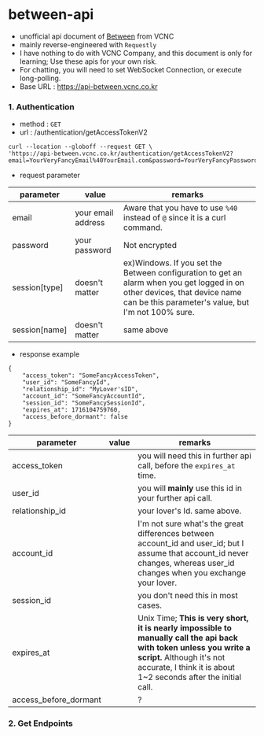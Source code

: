 # between-api
* unofficial api document of [Between](https://between.us) from VCNC
* mainly reverse-engineered with `Requestly`
* I have nothing to do with VCNC Company, and this document is only for learning; Use these apis for your own risk.
* For chatting, you will need to set WebSocket Connection, or execute long-polling.
* Base URL : https://api-between.vcnc.co.kr

### 1. Authentication
* method : `GET`
* url : /authentication/getAccessTokenV2
```
curl --location --globoff --request GET \
'https://api-between.vcnc.co.kr/authentication/getAccessTokenV2?email=YourVeryFancyEmail%40YourEmail.com&password=YourVeryFancyPassword&session[type]=sessionType&session[name]=sessionName'
```
* request parameter

|parameter|value|remarks|
|--|--|--|
|email|your email address|Aware that you have to use `%40` instead of `@` since it is a curl command.
|password|your password|Not encrypted|
|session[type]|doesn't matter|ex)Windows. If you set the Between configuration to get an alarm when you get logged in on other devices, that device name can be this parameter's value, but I'm not 100% sure.|
|session[name]|doesn't matter|same above|
* response example
```
{
    "access_token": "SomeFancyAccessToken",
    "user_id": "SomeFancyId",
    "relationship_id": "MyLover'sID",
    "account_id": "SomeFancyAccountId",
    "session_id": "SomeFancySessionId",
    "expires_at": 1716104759760,
    "access_before_dormant": false
}
```

|parameter|value|remarks|
|--|--|--|
|access_token||you will need this in further api call, before the `expires_at` time.
|user_id||you will **mainly** use this id in your further api call.|
|relationship_id||your lover's Id. same above.|
|account_id||I'm not sure what's the great differences between account_id and user_id; but I assume that account_id never changes, whereas user_id changes when you exchange your lover.|
|session_id||you don't need this in most cases.|
|expires_at||Unix Time; **This is very short, it is nearly impossible to manually call the api back with token unless you write a script.** Although it's not accurate, I think it is about 1~2 seconds after the initial call.|
|access_before_dormant||?|

### 2. Get Endpoints